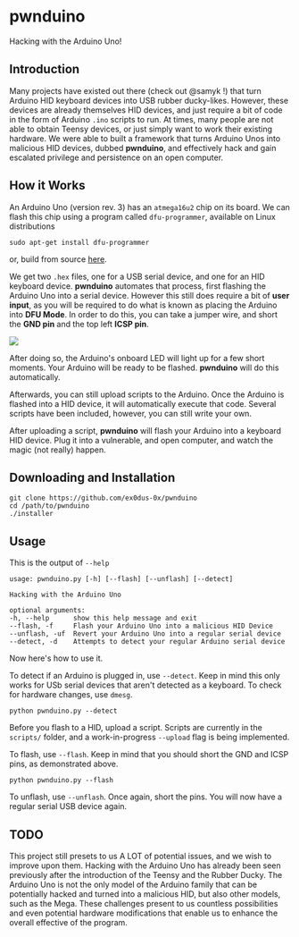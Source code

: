 # pwnduino
Hacking with the Arduino Uno!

## Introduction

Many projects have existed out there (check out @samyk !) that turn Arduino HID keyboard devices into USB rubber ducky-likes. However, these devices are already themselves HID devices, and just require a bit of code in the form of Arduino `.ino` scripts to run. At times, many people are not able to obtain Teensy devices, or just simply want to work their existing hardware. We were able to built a framework that turns Arduino Unos into malicious HID devices, dubbed __pwnduino__, and effectively hack and gain escalated privilege and persistence on an open computer.

## How it Works

An Arduino Uno (version rev. 3) has an `atmega16u2` chip on its board. We can flash this chip using a program called `dfu-programmer`, available on Linux distributions

    sudo apt-get install dfu-programmer

or, build from source [here](https://dfu-programmer.github.io/).

We get two `.hex` files, one for a USB serial device, and one for an HID keyboard device. __pwnduino__ automates that process, first flashing the Arduino Uno into a serial device. However this still does require a bit of __user input__, as you will be required to do what is known as placing the Arduino into __DFU Mode__. In order to do this, you can take
a jumper wire, and short the __GND pin__ and the top left __ICSP pin__.

![](http://i.imgur.com/B9x4Cyf.jpg)

After doing so, the Arduino's onboard LED will light up for a few short moments. Your Arduino will be ready to be flashed. __pwnduino__ will do this automatically.

Afterwards, you can still upload scripts to the Arduino. Once the Arduino is flashed into a HID device, it will automatically execute that code. Several scripts have been included, however, you can still write your own.

After uploading a script, __pwnduino__ will flash your Arduino into a keyboard HID device. Plug it into a vulnerable, and open computer, and watch the magic (not really) happen.

## Downloading and Installation

    git clone https://github.com/ex0dus-0x/pwnduino
    cd /path/to/pwnduino
    ./installer

## Usage

This is the output of `--help`

    usage: pwnduino.py [-h] [--flash] [--unflash] [--detect]

    Hacking with the Arduino Uno

    optional arguments:
    -h, --help      show this help message and exit
    --flash, -f     Flash your Arduino Uno into a malicious HID Device
    --unflash, -uf  Revert your Arduino Uno into a regular serial device
    --detect, -d    Attempts to detect your regular Arduino serial device

Now here's how to use it.

To detect if an Arduino is plugged in, use `--detect`. Keep in mind this only works for USb serial devices that aren't detected as a keyboard. To check for hardware changes, use `dmesg`.

    python pwnduino.py --detect

Before you flash to a HID, upload a script. Scripts are currently in the `scripts/` folder, and a work-in-progress `--upload` flag is being implemented.

To flash, use `--flash`. Keep in mind that you should short the GND and ICSP pins, as demonstrated above.

    python pwnduino.py --flash

To unflash, use `--unflash`. Once again, short the pins. You will now have a regular serial USB device again.

## TODO

This project still presets to us A LOT of potential issues, and we wish to improve upon them. Hacking with the Arduino Uno has already been seen previously after the introduction of the Teensy and the Rubber Ducky. The Arduino Uno is not the only model of the Arduino family that can be potentially hacked and turned into a malicious HID, but also other models, such as the Mega. These challenges present to us countless possibilities and even potential hardware modifications that enable us to enhance the overall effective of the program.
